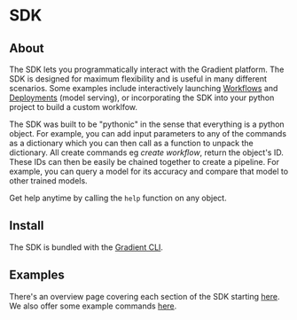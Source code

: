 # SDK

## About

The SDK lets you programmatically interact with the Gradient platform.  The SDK is designed for maximum flexibility and is useful in many different scenarios.  Some examples include interactively launching [Workflows](../../explore-train-deploy/workflows/) and [Deployments](../../explore-train-deploy/deployments/) \(model serving\), or incorporating the SDK into your python project to build a custom worklfow.  

The SDK was built to be "pythonic" in the sense that everything is a python object.  For example, you can add input parameters to any of the commands as a dictionary which you can then call as a function to unpack the dictionary.  All create commands eg _create workflow_, return the object's ID.  These IDs can then be easily be chained together to create a pipeline.  For example, you can query a model for its accuracy and compare that model to other trained models. 

Get help anytime by calling the `help` function on any object.  

## Install

The SDK is bundled with the [Gradient CLI](../../get-started/quick-start/install-the-cli.md).  

## Examples

There's an overview page covering each section of the SDK starting [here](projects-client.md).  We also offer some example commands [here](sdk-tutorial.md).

